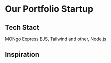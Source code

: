 # Our Portfolio Startup

## Tech Stact 

MONgo
Express
EJS, Tailwind and other,
Node.js


## Inspiration